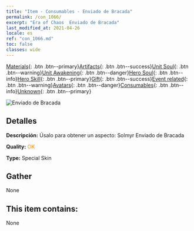 ```yaml
---
title: "Item - Consumables - Enviado de Bracada"
permalink: /con_1066/
excerpt: "Era of Chaos  Enviado de Bracada"
last_modified_at: 2021-04-26
locale: es
ref: "con_1066.md"
toc: false
classes: wide
---
```

 [Materials](/ItemsES/){: .btn .btn--primary}[Artifacts](/ItemsES/Artifacts/){: .btn .btn--success}[Unit Soul](/ItemsES/UnitSoul/){: .btn .btn--warning}[Unit Awakening](/ItemsES/UnitAwakening/){: .btn .btn--danger}[Hero Soul](/ItemsES/HeroSoul/){: .btn .btn--info}[Hero Skill](/ItemsES/HeroSkill/){: .btn .btn--primary}[Gift](/ItemsES/Gift/){: .btn .btn--success}[Event related](/ItemsES/Events/){: .btn .btn--warning}[Avatars](/ItemsES/Avatars/){: .btn .btn--danger}[Consumables](/ItemsES/Consumables/){: .btn .btn--info}[Unknown](/ItemsES/Unknown/){: .btn .btn--primary}

 ![Enviado de Bracada](/images/h/h_Solmyr4.jpg)

## Detalles
 **Descripción:** Úsalo para obtener un aspecto: Solmyr Enviado de Bracada

 **Quality:** <span style="color: #FF8C00">OK</span>

 **Type:** Special Skin

## Gather

  None

## This item contains:

  None

